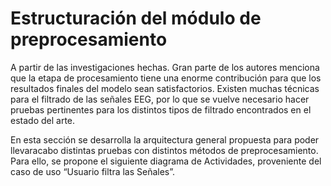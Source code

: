 # Estructuración del módulo de preprocesamiento
A partir de las investigaciones hechas. Gran parte de los autores menciona que la etapa de procesamiento tiene una enorme contribución para que los resultados finales del modelo sean satisfactorios. Existen muchas técnicas para el filtrado de las señales EEG, por lo que se vuelve necesario hacer pruebas pertinentes para los distintos tipos de filtrado encontrados en el estado del arte.

En esta sección se desarrolla la arquitectura general propuesta para poder llevaracabo distintas pruebas con distintos métodos de preprocesamiento. Para ello, se propone el siguiente diagrama de Actividades, proveniente del caso de uso “Usuario filtra las Señales”.

